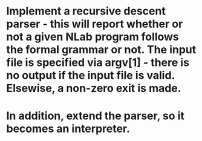 # Implement a recursive descent parser - this will report whether or not a given NLab program follows the formal grammar or not. The input file is specified via argv[1] - there is no output if the input file is valid. Elsewise, a non-zero exit is made.
# In addition, extend the parser, so it becomes an interpreter.
